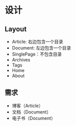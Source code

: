 # 设计


## Layout

- Article: 右边包含一个目录
- Document: 左边包含一个目录
- SinglePage：不包含目录
- Archives
- Tags
- Home
- About


## 需求

- 博客（Article）
- 文档（Document）
- 电子书（Document）